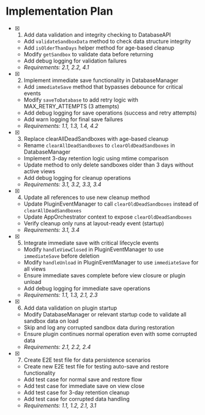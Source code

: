 # Implementation Plan

- [x] 1. Add data validation and integrity checking to DatabaseAPI





  - Add `validateSandboxData` method to check data structure integrity
  - Add `isOlderThanDays` helper method for age-based cleanup
  - Modify `getSandbox` to validate data before returning
  - Add debug logging for validation failures
  - _Requirements: 2.1, 2.2, 4.1_

- [x] 2. Implement immediate save functionality in DatabaseManager





  - Add `immediateSave` method that bypasses debounce for critical events
  - Modify `saveToDatabase` to add retry logic with MAX_RETRY_ATTEMPTS (3 attempts)
  - Add debug logging for save operations (success and retry attempts)
  - Add warn logging for final save failures
  - _Requirements: 1.1, 1.3, 1.4, 4.2_

- [x] 3. Replace clearAllDeadSandboxes with age-based cleanup





  - Rename `clearAllDeadSandboxes` to `clearOldDeadSandboxes` in DatabaseManager
  - Implement 3-day retention logic using mtime comparison
  - Update method to only delete sandboxes older than 3 days without active views
  - Add debug logging for cleanup operations
  - _Requirements: 3.1, 3.2, 3.3, 3.4_

- [x] 4. Update all references to use new cleanup method





  - Update PluginEventManager to call `clearOldDeadSandboxes` instead of `clearAllDeadSandboxes`
  - Update AppOrchestrator context to expose `clearOldDeadSandboxes`
  - Verify cleanup only runs at layout-ready event (startup)
  - _Requirements: 3.1, 3.4_

- [x] 5. Integrate immediate save with critical lifecycle events





  - Modify `handleViewClosed` in PluginEventManager to use `immediateSave` before deletion
  - Modify `handleUnload` in PluginEventManager to use `immediateSave` for all views
  - Ensure immediate saves complete before view closure or plugin unload
  - Add debug logging for immediate save operations
  - _Requirements: 1.1, 1.3, 2.1, 2.3_

- [x] 6. Add data validation on plugin startup





  - Modify DatabaseManager or relevant startup code to validate all sandbox data on load
  - Skip and log any corrupted sandbox data during restoration
  - Ensure plugin continues normal operation even with some corrupted data
  - _Requirements: 2.1, 2.2, 2.4_

- [x] 7. Create E2E test file for data persistence scenarios







  - Create new E2E test file for testing auto-save and restore functionality
  - Add test case for normal save and restore flow
  - Add test case for immediate save on view close
  - Add test case for 3-day retention cleanup
  - Add test case for corrupted data handling
  - _Requirements: 1.1, 1.2, 2.1, 3.1_
